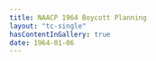 ```yaml
---
title: NAACP 1964 Boycott Planning
layout: "tc-single"
hasContentInGallery: true
date: 1964-01-06
---
```

